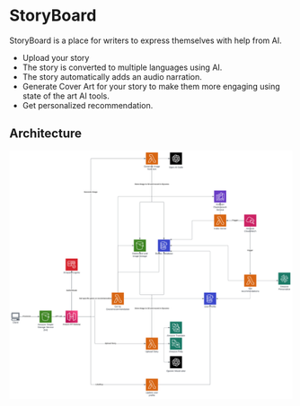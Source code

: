 # StoryBoard

StoryBoard is a place for writers to express themselves with help from AI.
* Upload your story
* The story is converted to multiple languages using AI.
* The story automatically adds an audio narration.
* Generate Cover Art for your story to make them more engaging using state of the art AI tools.
* Get personalized recommendation.

## Architecture

![AWS architecture](https://github.com/abhilad1009/StoryBoard/blob/main/AWS%20architecture.png?raw=true "Title")
